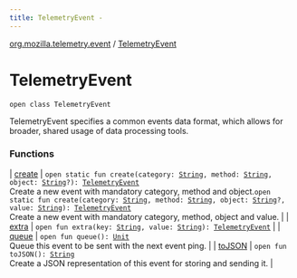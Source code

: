```yaml
---
title: TelemetryEvent - 
---
```


[org.mozilla.telemetry.event](../index.html) / [TelemetryEvent](./index.html)

# TelemetryEvent

`open class TelemetryEvent`

TelemetryEvent specifies a common events data format, which allows for broader, shared usage of data processing tools.

### Functions

| [create](create.html) | `open static fun create(category: `[`String`](https://kotlinlang.org/api/latest/jvm/stdlib/kotlin/-string/index.html)`, method: `[`String`](https://kotlinlang.org/api/latest/jvm/stdlib/kotlin/-string/index.html)`, object: `[`String`](https://kotlinlang.org/api/latest/jvm/stdlib/kotlin/-string/index.html)`?): `[`TelemetryEvent`](./index.md)<br>Create a new event with mandatory category, method and object.`open static fun create(category: `[`String`](https://kotlinlang.org/api/latest/jvm/stdlib/kotlin/-string/index.html)`, method: `[`String`](https://kotlinlang.org/api/latest/jvm/stdlib/kotlin/-string/index.html)`, object: `[`String`](https://kotlinlang.org/api/latest/jvm/stdlib/kotlin/-string/index.html)`?, value: `[`String`](https://kotlinlang.org/api/latest/jvm/stdlib/kotlin/-string/index.html)`): `[`TelemetryEvent`](./index.md)<br>Create a new event with mandatory category, method, object and value. |
| [extra](extra.html) | `open fun extra(key: `[`String`](https://kotlinlang.org/api/latest/jvm/stdlib/kotlin/-string/index.html)`, value: `[`String`](https://kotlinlang.org/api/latest/jvm/stdlib/kotlin/-string/index.html)`): `[`TelemetryEvent`](./index.md) |
| [queue](queue.html) | `open fun queue(): `[`Unit`](https://kotlinlang.org/api/latest/jvm/stdlib/kotlin/-unit/index.html)<br>Queue this event to be sent with the next event ping. |
| [toJSON](to-j-s-o-n.html) | `open fun toJSON(): `[`String`](https://kotlinlang.org/api/latest/jvm/stdlib/kotlin/-string/index.html)<br>Create a JSON representation of this event for storing and sending it. |

